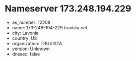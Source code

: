 # Nameserver 173.248.194.229

* as_number: 12208
* name: 173-248-194-229.truvista.net.
* city: Lavonia
* country: US
* organization: TRUVISTA
* version: Unknown
* dnssec: false
